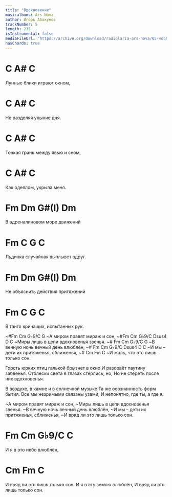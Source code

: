 ```yaml
---
title: "Вдохновение"
musicalbums: Ars Nova
author: Игорь Абакумов
trackNumber: 5
length: 235
isInstrumental: false
mediaFileUrl: "https://archive.org/download/radiolaria-ars-nova/05-vdohnovenie.mp3"
hasChords: true
---
```


# C              A#     C
Лунные блики играют окном,
# C            A#     C
Не разделяя уныние дня.
# C                 A#       C
Тонкая грань между явью и сном,
# C              A#     C
Как одеялом, укрыла меня.

#  Fm     Dm      G#(I)   Dm
В адреналиновом море движений
#   Fm       C      G          C
Льдинка случайная выплывет вдруг.
# Fm      Dm         G#(I)   Dm
Не объяснить действия притяжений
#   Fm       C        G        C
В танго кричащих, испытанных рук.

~#Fm   Cm   G♭9/C   G
~А миром правят мираж и сон,
~#Fm    Cm       G♭9/C  Dsus4 D  C
~Миры лишь в цепи вдохновенья звенья.
~#   Fm  Cm G♭9/C       G
~В вечную ночь вечный день влюблён,
~#  Fm     Cm G♭9/C  Dsus4 D      C
~И мы – дети их притяженья, сближенья,
~#   Cm       Fm               C
~И жаль, что это лишь только сон.

Горсть юрких птиц галькой брызнет в окно
И разорвёт паутину забвенья.
Отблески света в глазах стёрлись, но,
Но не стереть после них вдохновенья.

В воздухе, в камне и в солнечной музыке
Та же осознанность форм бытия.
Все мы незримыми связаны узами,
И непонятно, где ты, а где я.

~А миром правят мираж и сон,
~Миры лишь в цепи вдохновенья звенья.
~В вечную ночь вечный день влюблён,
~И мы – дети их притяженья, сближенья,
~И вряд ли это лишь только сон.

#  Fm  Cm   G♭9/C    C
И я в это небо влюблён,
#    Cm    Fm               C
И вряд ли это лишь только сон.
И я в эту землю влюблён,
И вряд ли это лишь только сон.

